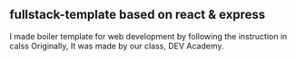 ## fullstack-template based on react & express
I made boiler template for web development by following the instruction in calss
Originally, It was made by our class, DEV Academy.  



